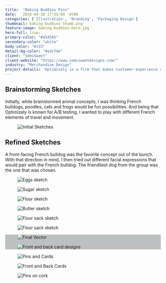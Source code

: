 ```yaml
---
title:  "Baking Buddies Pins"
date:   2016-04-30 17:55:09 -0700
categories: ['Illustration', 'Branding', 'Packaging Design']
thumbnail: baking-buddies-thumb.png
feature-image: baking-buddies-hero.jpg
hero-full: true;
primary-color: "#454545"
secondary-color: "white"
body-color: "#333"
detail-bg-color: "#a3cfde"
client: "SemiSweet"
client-website: "https://www.semisweetdesigns.com/"
industry: "Merchandise Design"
project-details: 'Optimizely is a firm that makes customer-experience optimization software for companies. They tasked me to create a mascot representing their internal UI pattern library, OUI. French for “yes” and pronounced like “we”, this was a great opportunity to explore mascot designs with a French flair. '
---
```


<div class="container content-block">
  <div class="row">
    <div class="col-sm-8 description center">
      <h2>Brainstorming Sketches</h2>
      <p>Initially, while brainstormed animal concepts, I was thinking French bulldogs, poodles, cats and frogs would be fun possibilities. And being that Optimizely is known for A/B testing, I wanted to play with different French elements of travel and movement.</p>
    </div>
  </div>

  <div class="row">
    <figure class="col-xs-12">    
      <img src="../img/baking-buddies-sketchbook.jpg" alt="Initial Sketches">
    </figure>
  </div>

  <div class="row">
    <div class="col-sm-8 description center">
      <h2>Refined Sketches</h2>
      <p>A front-facing French bulldog was the favorite concept out of the bunch. With that direction in mind, I then tried out different facial expressions that would pair with the French bulldog. The friendliest dog from the group was the one that was chosen.</p>
    </div>
  </div>
  <div class="row">
    <figure class="col-xs-4">
      <img src="../img/baking-buddies-sketch-eggs.png" alt="Eggs sketch">
    </figure>
    <figure class="col-xs-4">
      <img src="../img/baking-buddies-sketch-sugar.png" alt="Sugar sketch">
    </figure>
    <figure class="col-xs-4">
      <img src="../img/baking-buddies-sketch-flour.png" alt="Flour sketch">
    </figure>
    <figure class="col-xs-4">
      <img src="../img/baking-buddies-sketch-butter.png" alt="Butter sketch">
    </figure>
    <figure class="col-xs-4">
      <img src="../img/baking-buddies-sketch-sack-one.png" alt="Flour sack sketch">
    </figure>
    <figure class="col-xs-4">
      <img src="../img/baking-buddies-sketch-sack-two.png" alt="Flour sack sketch">
    </figure>
  </div>
</div>

<div class="container-fluid content-block" style="background: #bdc0c1;">
  <div class="container">
    <div class="row">
      <figure class="col-xs-12 col-md-8 col-md-offset-2">
        <img src="../img/baking-buddies-vector.png" alt="Final Vector">
      </figure>
    </div>
    <div class="row">
      <figure class="col-xs-12 col-md-8 col-md-offset-2">
        <img src="../img/baking-buddies-card-mocks.png" alt="Front and back card designs">
      </figure>
    </div>
  </div>
</div>

<div class="container content-block">
  <div class="row">
    <figure class="col-xs-12">
      <img src="../img/baking-buddies-cards.jpg" alt="Pins and Cards">
    </figure>
    <figure class="col-xs-12">
      <img src="../img/baking-buddies-card-back.jpg" alt="Front and Back Cards">
    </figure>
    <figure class="col-xs-12">
      <img src="../img/baking-buddies-cork.jpg" alt="Pins on cork">
    </figure>
  </div>
</div>
